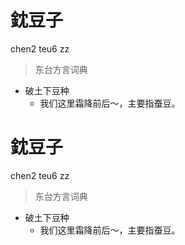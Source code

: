 # 鈂豆子
chen2 teu6 zz
> 东台方言词典
- 破土下豆种
  - 我们这里霜降前后～，主要指蚕豆。

# 鈂豆子
chen2 teu6 zz
> 东台方言词典
- 破土下豆种
  - 我们这里霜降前后～，主要指蚕豆。
